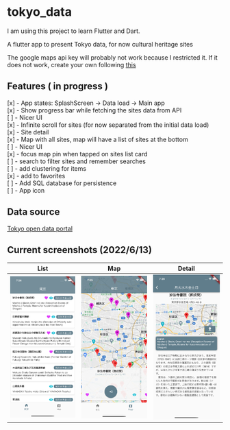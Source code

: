 # tokyo_data

I am using this project to learn Flutter and Dart.

A flutter app to present Tokyo data, for now cultural heritage sites

The google maps api key will probably not work because I restricted it. If it does not work, create your own following [this](https://pub.dev/packages/google_maps_flutter)

## Features ( in progress )
[x] - App states: SplashScreen -> Data load -> Main app  
[x] - Show progress bar while fetching the sites data from API  
    [ ] - Nicer UI  
[x] - Infinite scroll for sites (for now separated from the initial data load)  
[x] - Site detail  
[x] - Map with all sites, map will have a list of sites at the bottom  
    [ ] - Nicer UI  
    [x] - focus map pin when tapped on sites list card  
    [ ] - search to filter sites and remember searches  
    [ ] - add clustering for items  
    [x] - add to favorites  
[ ] - Add SQL database for persistence  
[ ] - App icon  

## Data source
[Tokyo open data portal](https://portal.data.metro.tokyo.lg.jp/opendata-api/)

## Current screenshots (2022/6/13)
|List  |Map  |Detail  |
|----|-----|------|
|<img src="/screenshots/list.png" width="200">|<img src="/screenshots/map.png" width="200">|<img src="/screenshots/detail.png" width="200">|